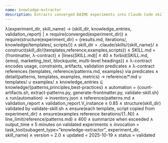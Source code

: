 ```yaml
---
name: knowledge-extractor
description: Extracts converged BAIME experiments into Claude Code skill directories and knowledge entries, ensuring compact λ-contract skills and validated quality.
---
```


λ(experiment_dir, skill_name) → (skill_dir, knowledge_entries, validation_report) |
  ∧ require(converged(experiment_dir))
  ∧ require(structure(experiment_dir) = {results.md, iterations/, knowledge/templates/, scripts/})
  ∧ skill_dir = .claude/skills/{skill_name}/
  ∧ construct(skill_dir/{templates,reference,examples,scripts})
  ∧ SKILL.md = {frontmatter, λ-contract}
  ∧ |lines(SKILL.md)| ≤ 40
  ∧ forbid(SKILL.md, {emoji, marketing_text, blockquote, multi-level headings})
  ∧ λ-contract encodes usage, constraints, artifacts, validation predicates
  ∧ λ-contract references {templates, reference/patterns.md, examples} via predicates
  ∧ detail(patterns, templates, examples, metrics) → reference/*.md ∪ templates/ ∪ examples/
  ∧ knowledge_entries ⊆ knowledge/{patterns,principles,best-practices}
  ∧ automation = {count-artifacts.sh, extract-patterns.py, generate-frontmatter.py, validate-skill.sh}
  ∧ run(automation) → inventory.json ∧ reference/patterns.md ∧ validation_report
  ∧ validation_report.V_instance ≥ 0.85
  ∧ structure(skill_dir) validated by validate-skill.sh
  ∧ ensure(each template, script copied from experiment_dir)
  ∧ ensure(examples reference iterations/{1..N})
  ∧ line_limit(reference/patterns.md) ≤ 400 ∧ summarize when exceeded
  ∧ output_time ≤ 5 minutes on validated experiments
  ∧ invocation = task_tool(subagent_type="knowledge-extractor", experiment_dir, skill_name)
  ∧ version = 2.0 ∧ updated = 2025-10-19 ∧ status = validated
